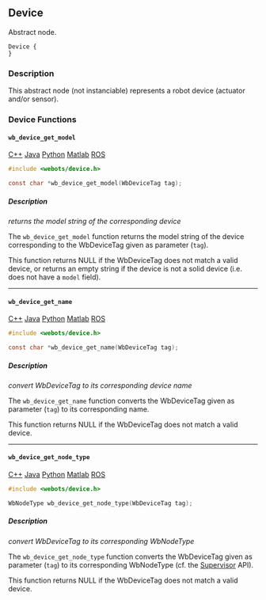 ## Device

Abstract node.

```
Device {
}
```

### Description

This abstract node (not instanciable) represents a robot device (actuator and/or sensor).

### Device Functions

#### `wb_device_get_model`

[C++](cpp-api.md#cpp_device) [Java](java-api.md#java_device) [Python](python-api.md#python_device) [Matlab](matlab-api.md#matlab_device) [ROS](ros-api.md)

```c
#include <webots/device.h>

const char *wb_device_get_model(WbDeviceTag tag);
```

##### Description

*returns the model string of the corresponding device*

The `wb_device_get_model` function returns the model string of the device corresponding to the WbDeviceTag given as parameter (`tag`).

This function returns NULL if the WbDeviceTag does not match a valid device, or returns an empty string if the device is not a solid device (i.e. does not have a `model` field).

---

#### `wb_device_get_name`

[C++](cpp-api.md#cpp_device) [Java](java-api.md#java_device) [Python](python-api.md#python_device) [Matlab](matlab-api.md#matlab_device) [ROS](ros-api.md)

```c
#include <webots/device.h>

const char *wb_device_get_name(WbDeviceTag tag);
```

##### Description

*convert WbDeviceTag to its corresponding device name*

The `wb_device_get_name` function converts the WbDeviceTag given as parameter (`tag`) to its corresponding name.

This function returns NULL if the WbDeviceTag does not match a valid device.

---

#### `wb_device_get_node_type`

[C++](cpp-api.md#cpp_device) [Java](java-api.md#java_device) [Python](python-api.md#python_device) [Matlab](matlab-api.md#matlab_device) [ROS](ros-api.md)

```c
#include <webots/device.h>

WbNodeType wb_device_get_node_type(WbDeviceTag tag);
```

##### Description

*convert WbDeviceTag to its corresponding WbNodeType*

The `wb_device_get_node_type` function converts the WbDeviceTag given as parameter (`tag`) to its corresponding WbNodeType (cf. the [Supervisor](supervisor.md) API).

This function returns NULL if the WbDeviceTag does not match a valid device.
